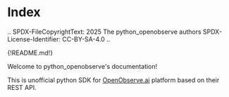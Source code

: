 # Index

..
    SPDX-FileCopyrightText: 2025 The python_openobserve authors
    SPDX-License-Identifier: CC-BY-SA-4.0
..

{!README.md!}

Welcome to python_openobserve's documentation!

This is unofficial python SDK for [OpenObserve.ai](https://openobserve.ai) platform based on their REST API.
